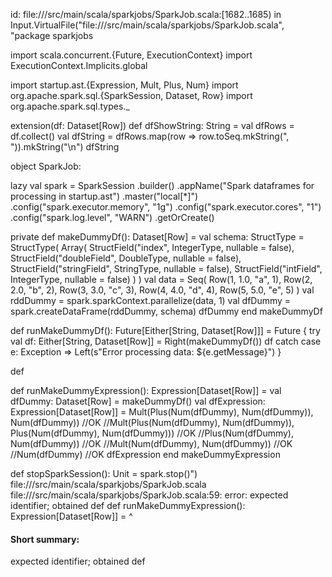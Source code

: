 id: file://<WORKSPACE>/src/main/scala/sparkjobs/SparkJob.scala:[1682..1685) in Input.VirtualFile("file://<WORKSPACE>/src/main/scala/sparkjobs/SparkJob.scala", "package sparkjobs

import scala.concurrent.{Future, ExecutionContext}
import ExecutionContext.Implicits.global

import startup.ast.{Expression, Mult, Plus, Num}
import org.apache.spark.sql.{SparkSession, Dataset, Row}
import org.apache.spark.sql.types._

extension(df: Dataset[Row])
  def dfShowString: String =
    val dfRows = df.collect()
    val dfString = dfRows.map(row => row.toSeq.mkString(", ")).mkString("\n")
    dfString

object SparkJob:

  lazy val spark = SparkSession
    .builder()
    .appName("Spark dataframes for processing in startup.ast")
    .master("local[*]")
    .config("spark.executor.memory", "1g")
    .config("spark.executor.cores", "1")
    .config("spark.log.level", "WARN")
    .getOrCreate()

  private def makeDummyDf(): Dataset[Row] =
    val schema: StructType = StructType(
      Array(
        StructField("index", IntegerType, nullable = false),
        StructField("doubleField", DoubleType, nullable = false),
        StructField("stringField", StringType, nullable = false),
        StructField("intField", IntegerType, nullable = false)
      )
    )
    val data = Seq(
      Row(1, 1.0, "a", 1),
      Row(2, 2.0, "b", 2),
      Row(3, 3.0, "c", 3),
      Row(4, 4.0, "d", 4),
      Row(5, 5.0, "e", 5)
    )
    val rddDummy = spark.sparkContext.parallelize(data, 1)
    val dfDummy = spark.createDataFrame(rddDummy, schema)
    dfDummy
  end makeDummyDf

  def runMakeDummyDf(): Future[Either[String, Dataset[Row]]] =
    Future {
      try
        val df: Either[String, Dataset[Row]] = Right(makeDummyDf())
        df
      catch
        case e: Exception => Left(s"Error processing data: ${e.getMessage}")
    }
  
  def 
    
  def runMakeDummyExpression(): Expression[Dataset[Row]] =
    val dfDummy: Dataset[Row] = makeDummyDf()
    val dfExpression: Expression[Dataset[Row]] =
      Mult(Plus(Num(dfDummy), Num(dfDummy)), Num(dfDummy)) //OK
      //Mult(Plus(Num(dfDummy), Num(dfDummy)), Plus(Num(dfDummy), Num(dfDummy))) //OK
      //Plus(Num(dfDummy), Num(dfDummy)) //OK
      //Mult(Num(dfDummy), Num(dfDummy)) //OK
      //Num(dfDummy) //OK
    dfExpression
  end makeDummyExpression

  def stopSparkSession(): Unit =
    spark.stop()")
file://<WORKSPACE>/src/main/scala/sparkjobs/SparkJob.scala
file://<WORKSPACE>/src/main/scala/sparkjobs/SparkJob.scala:59: error: expected identifier; obtained def
  def runMakeDummyExpression(): Expression[Dataset[Row]] =
  ^
#### Short summary: 

expected identifier; obtained def